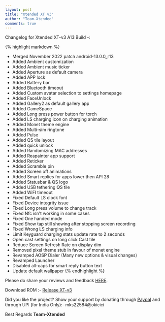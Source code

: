 ```yaml
---
layout: post
title: "Xtended XT v3"
author: "Team-Xtended"
comments: true
---
```

Changelog for Xtended XT-v3 A13 Build -:

{% highlight markdown %}

* Merged November 2022 patch android-13.0.0_r13
* Added Ambient customization
* Added Ambient music ticker
* Added Aperture as default camera
* Added APP lock
* Added Battery bar
* Added Bluetooth timeout
* Added Custom avatar selection to settings homepage
* Added FaceUnlock
* Added Gallery2 as default gallery app
* Added GameSpace
* Added Long press power button for torch
* Added LS charging icon on charging animation
* Added Monet theme engine
* Added Multi-sim ringtone
* Added Pulse
* Added QS tile layout
* Added quick unlock
* Added Randomizing MAC addresses
* Added Reapainter app support
* Added Reticker
* Added Scramble pin
* Added Screen off animations  
* Added Smart replies for apps lower then API 28
* Added Statusbar & QS logo
* Added USB tethering QS tile
* Added WiFI timeout
* Fixed Default LS clock font
* Fixed Device integrity issue
* Fixed Long press volume to change track
* Fixed Nfc isn't working in some cases
* Fixed One handed mode
* Fixed Show tap still showing after stopping screen recording
* Fixed Wrong LS charging info
* Limit Keyguard charging stats update rate to 2 seconds
* Open cast settings on long click Cast tile
* Reduce Screen Refresh Rate on display dim
* Removed pixel theme stub in favour of monet engine
* Revamped AOSP Dialer (Many new options & visual changes)
* Revamped Launcher
* Disabled all-caps for smart reply button text
* Update default wallpaper
{% endhighlight %}

Please do share your reviews and feedback [HERE](https://sourceforge.net/projects/xtended/reviews). 

Download ROM :- [Release XT-v3](https://downloads.project-xtended.org/) 

Did you like the project? Show your support by donating through [Paypal](https://www.paypal.me/superdroidbond) and  through UPI (for India Only):- mks22584@okicici

Best Regards
**Team-Xtended**

